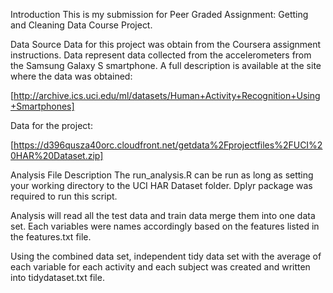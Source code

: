 Introduction
This is my submission for Peer Graded Assignment: Getting and Cleaning Data Course Project.

Data Source
Data for this project was obtain from the Coursera assignment instructions. Data represent data collected from the accelerometers from the Samsung Galaxy S smartphone. A full description is available at the site where the data was obtained:

[http://archive.ics.uci.edu/ml/datasets/Human+Activity+Recognition+Using+Smartphones]

Data for the project:

[https://d396qusza40orc.cloudfront.net/getdata%2Fprojectfiles%2FUCI%20HAR%20Dataset.zip]

Analysis File Description
The run_analysis.R can be run as long as setting your working directory to the UCI HAR Dataset folder. Dplyr package was required to run this script.

Analysis will read all the test data and train data merge them into one data set. Each variables were names accordingly based on the features listed in the features.txt file.

Using the combined data set, independent tidy data set with the average of each variable for each activity and each subject was created and written into tidydataset.txt file.
